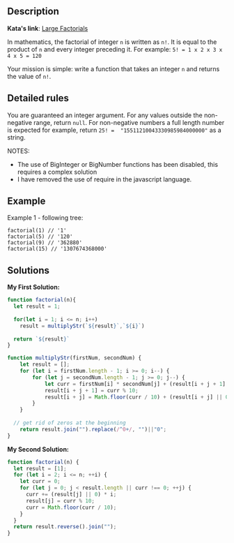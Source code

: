 ## Description

**Kata's link**: [Large Factorials](https://www.codewars.com/kata/557f6437bf8dcdd135000010/javascript)

In mathematics, the factorial of integer ```n``` is written as ```n!```. It is equal to the product of ```n``` and every integer preceding it. For example: ```5! = 1 x 2 x 3 x 4 x 5 = 120```

Your mission is simple: write a function that takes an integer ```n``` and returns the value of ```n!```.

## Detailed rules

You are guaranteed an integer argument. For any values outside the non-negative range, return ```null```. For non-negative numbers a full length number is expected for example, return ```25! =  "15511210043330985984000000"```  as a string.

NOTES:

* The use of BigInteger or BigNumber functions has been disabled, this requires a complex solution
* I have removed the use of require in the javascript language.

## Example

Example 1 - following tree:

```
factorial(1) // '1'
factorial(5) // '120'
factorial(9) // '362880'
factorial(15) // '1307674368000'
```

## Solutions

**My First Solution:**


```js
function factorial(n){
  let result = 1;
  
  for(let i = 1; i <= n; i++)
    result = multiplyStr(`${result}`,`${i}`)
  
  return `${result}`
}

function multiplyStr(firstNum, secondNum) {
	let result = [];
	for (let i = firstNum.length - 1; i >= 0; i--) {
		for (let j = secondNum.length - 1; j >= 0; j--) {
			let curr = firstNum[i] * secondNum[j] + (result[i + j + 1] || 0);
			result[i + j + 1] = curr % 10;
			result[i + j] = Math.floor(curr / 10) + (result[i + j] || 0);
		}
	}
  
  // get rid of zeros at the beginning
	return result.join("").replace(/^0+/, "")||"0";
}
```

**My Second Solution:**

```js
function factorial(n) {
  let result = [1];
  for (let i = 2; i <= n; ++i) {
    let curr = 0;
    for (let j = 0; j < result.length || curr !== 0; ++j) {
      curr += (result[j] || 0) * i;
      result[j] = curr % 10;
      curr = Math.floor(curr / 10);
    }
  }
  return result.reverse().join("");
}
```


